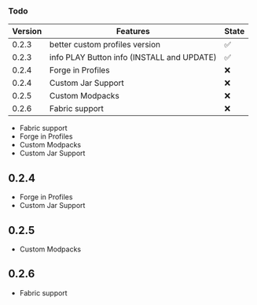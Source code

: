 ### Todo

| Version | Features                                     | State |
| ------- | -------------------------------------------- | ----- |
|  0.2.3  | better custom profiles version               |  ✅  |
|  0.2.3  | info PLAY Button info (INSTALL and UPDATE)   |  ✅  |
|  0.2.4  | Forge in Profiles                            |  ❌  |
|  0.2.4  | Custom Jar Support                           |  ❌  |
|  0.2.5  | Custom Modpacks                              |  ❌  |
|  0.2.6  | Fabric support                               |  ❌  |




- Fabric support
- Forge in Profiles
- Custom Modpacks
- Custom Jar Support


## 0.2.4
- Forge in Profiles
- Custom Jar Support

## 0.2.5
- Custom Modpacks

## 0.2.6
- Fabric support
